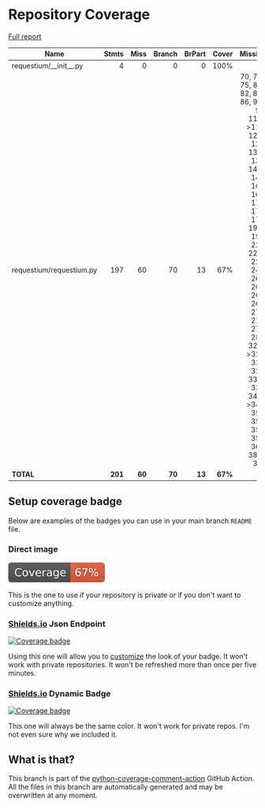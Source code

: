 # Repository Coverage

[Full report](https://htmlpreview.github.io/?https://github.com/tryolabs/requestium/blob/python-coverage-comment-action-data/htmlcov/index.html)

| Name                       |    Stmts |     Miss |   Branch |   BrPart |   Cover |   Missing |
|--------------------------- | -------: | -------: | -------: | -------: | ------: | --------: |
| requestium/\_\_init\_\_.py |        4 |        0 |        0 |        0 |    100% |           |
| requestium/requestium.py   |      197 |       60 |       70 |       13 |     67% |70, 74-75, 80-82, 85-86, 90-91, 111->117, 123-127, 135-137, 140-142, 165, 168, 171, 174, 177, 193-194, 222, 227-228, 243, 260, 263, 266, 269, 272, 275, 278, 281, 322->325, 326, 328, 331-335, 340->342, 350, 353, 356, 359, 362, 384-399 |
|                  **TOTAL** |  **201** |   **60** |   **70** |   **13** | **67%** |           |


## Setup coverage badge

Below are examples of the badges you can use in your main branch `README` file.

### Direct image

[![Coverage badge](https://raw.githubusercontent.com/tryolabs/requestium/python-coverage-comment-action-data/badge.svg)](https://htmlpreview.github.io/?https://github.com/tryolabs/requestium/blob/python-coverage-comment-action-data/htmlcov/index.html)

This is the one to use if your repository is private or if you don't want to customize anything.

### [Shields.io](https://shields.io) Json Endpoint

[![Coverage badge](https://img.shields.io/endpoint?url=https://raw.githubusercontent.com/tryolabs/requestium/python-coverage-comment-action-data/endpoint.json)](https://htmlpreview.github.io/?https://github.com/tryolabs/requestium/blob/python-coverage-comment-action-data/htmlcov/index.html)

Using this one will allow you to [customize](https://shields.io/endpoint) the look of your badge.
It won't work with private repositories. It won't be refreshed more than once per five minutes.

### [Shields.io](https://shields.io) Dynamic Badge

[![Coverage badge](https://img.shields.io/badge/dynamic/json?color=brightgreen&label=coverage&query=%24.message&url=https%3A%2F%2Fraw.githubusercontent.com%2Ftryolabs%2Frequestium%2Fpython-coverage-comment-action-data%2Fendpoint.json)](https://htmlpreview.github.io/?https://github.com/tryolabs/requestium/blob/python-coverage-comment-action-data/htmlcov/index.html)

This one will always be the same color. It won't work for private repos. I'm not even sure why we included it.

## What is that?

This branch is part of the
[python-coverage-comment-action](https://github.com/marketplace/actions/python-coverage-comment)
GitHub Action. All the files in this branch are automatically generated and may be
overwritten at any moment.
